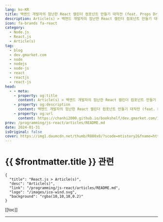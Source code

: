 ```yaml
---
lang: ko-KR
title: 백엔드 개발자의 험난한 React 캘린더 컴포넌트 만들기 대작전 (feat. Props Drilling)
description: Article(s) > 백엔드 개발자의 험난한 React 캘린더 컴포넌트 만들기 대작전 (feat. Props Drilling)
icon: fa-brands fa-react
category: 
  - Node.js
  - React.js
  - Article(s)
tag: 
  - blog
  - dev.gmarket.com
  - node
  - nodejs
  - node-js
  - react
  - reactjs
  - react-js
head:
  - - meta:
    - property: og:title
      content: Article(s) > 백엔드 개발자의 험난한 React 캘린더 컴포넌트 만들기 대작전 (feat. Props Drilling)
    - property: og:description
      content: 백엔드 개발자의 험난한 React 캘린더 컴포넌트 만들기 대작전 (feat. Props Drilling)
    - property: og:url
      content: https://chanhi2000.github.io/bookshelf/dev.gmarket.com/101.html
prev: /programming/js-react/articles/README.md
date: 2024-01-31
isOriginal: false
cover: https://img1.daumcdn.net/thumb/R800x0/?scode=mtistory2&fname=https%3A%2F%2Fblog.kakaocdn.net%2Fdn%2F8xC22%2FbtsEf0mKDbe%2F5qaKtL0nRYqr7hVGBnIwq1%2Fimg.gif
---
```


# {{ $frontmatter.title }} 관련

```component VPCard
{
  "title": "React.js > Article(s)",
  "desc": "Article(s)",
  "link": "/programming/js-react/articles/README.md",
  "logo": "/images/ico-wind.svg",
  "background": "rgba(10,10,10,0.2)"
}
```

[[toc]]

---

<SiteInfo
  name="백엔드 개발자의 험난한 React 캘린더 컴포넌트 만들기 대작전 (feat. Props Drilling)"
  desc="안녕하세요. Seller & SD Engineering 팀의 개발자 김민우입니다. 저는 주로 백엔드 개발을 담당하고 있지만, 최근에 프론트엔드 개발, 특히 React로 캘린더 컴포넌트 만들기에 도전했습니다. 이 글에서는 백엔드 개발자의 시각에서 본 프론트엔드 개발의 독특한 점들과 더불어 Props Drilling 문제를 해결한 경험을 공유하고자 합니다. 프론트엔드 개발에 대한 저의 경험은 전문적인 관점이 아닐 수 있지만, 이 분야에 대한 새로운 시각을 제공하려 합니다. 배경 : 저희 팀은 새로 오픈 할 ESM 개편안 중 '통계' 작업을 맡았습니다. 본래는 통계 페이지들의 특성상 상단에는 단순 조건 필터링, 하단에는 해당 조건에 따른 결과(그래프, 테이블 등)로 단순하게 구성하기 때문에 프론트에 대한 리소..."
  url="https://dev.gmarket.com/101"
  logo="https://tistory2.daumcdn.net/tistory/4067742/3d398eb9d6e54c5f85163614e296d515"
  preview="https://img1.daumcdn.net/thumb/R800x0/?scode=mtistory2&fname=https%3A%2F%2Fblog.kakaocdn.net%2Fdn%2F8xC22%2FbtsEf0mKDbe%2F5qaKtL0nRYqr7hVGBnIwq1%2Fimg.gif"/>

<!-- TODO: 작성 -->

